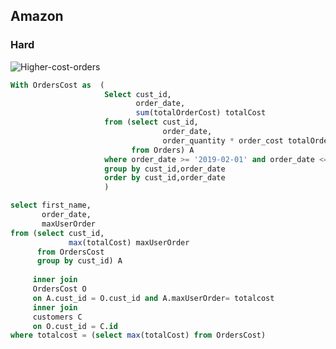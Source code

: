 ﻿## Amazon
### Hard

![Higher-cost-orders](https://doc-14-0s-docs.googleusercontent.com/docs/securesc/7aitodldkm0fuvap891ijbakis79h4q7/04f1ga8jg8lmsde9uuf8fig2anqvt3v7/1616396250000/14652307635308192399/14652307635308192399/1GOfOHSdImGXVdN-6eCfuPcXP8OubLU4Z?authuser=0&nonce=ra9i08dsadvcg&user=14652307635308192399&hash=u1uj14qrbe63kltgmonl0p1dbjaa9b5m)

```sql
With OrdersCost as  (
					 Select cust_id,
							order_date,
							sum(totalOrderCost) totalCost
                     from (select cust_id,
								  order_date,
                                  order_quantity * order_cost totalOrderCost
						   from Orders) A
                     where order_date >= '2019-02-01' and order_date <= '2019-05-01'
                     group by cust_id,order_date  
                     order by cust_id,order_date
					 )

select first_name,
	   order_date,
	   maxUserOrder 
from (select cust_id,
			 max(totalCost) maxUserOrder
      from OrdersCost
      group by cust_id) A
	 
	 inner join
     OrdersCost O
     on A.cust_id = O.cust_id and A.maxUserOrder= totalcost
     inner join
     customers C
     on O.cust_id = C.id
where totalcost = (select max(totalCost) from OrdersCost)

